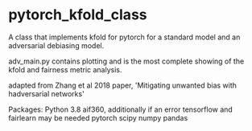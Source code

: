 # pytorch_kfold_class
A class that implements kfold for pytorch for a standard model and an adversarial debiasing model.

adv_main.py contains plotting and is the most complete showing of the kfold and fairness metric analysis.

adapted from Zhang et al 2018 paper, 'Mitigating unwanted bias with hadversarial networks'

Packages:
Python 3.8
aif360, additionally if an error tensorflow and fairlearn may be needed
pytorch
scipy
numpy
pandas
